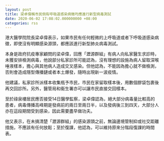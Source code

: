 ```yaml
---
layout: post
title: 梁卓偉稱市民倘有呼吸道感染病徵均應進行新型病毒測試
date: 2020-06-02 17:08:02.000000000 +08:00
categories: rss
---
```


港大醫學院院長梁卓偉表示，如果市民有任何輕微的上呼吸道或者下呼吸道感染病徵，即使沒有明顯感染源頭，都應該進行新型肺炎病毒測試。

本身是政府抗疫專家顧問的梁卓偉，回應「瀝源群組」有病人向私家醫生求診時，未獲安排檢測病毒，他說部分私家診所可能認為，沒有理想的設施為病人留取深喉唾液樣本，擔心與其他病人造成交叉感染。但他認為，不能因為擔心就不做檢測，否則會造成隱型傳播鏈或者本土爆發，隨時出現新一波疫情。

他建議，私家診所派樣本收集瓶予市民，市民在家留取樣本後，用數個膠袋包裹後再交回診所。另外，醫管局和衞生署亦可以讓市民直接交回樣本。

至於祿泉樓居民應否接受14日醫學監察，梁卓偉認為，絕大部分病毒量比較高的患者，病毒傳播高峰期是發病前的兩日至兩日半，以及發病後三到四天，大部分人亦在這段期間受到感染，因此需要盡早做功夫。

他又表示，在未搞清楚「瀝源群組」的感染源頭之前，無論邊境管制抑或社交距離措施，不應該有任何放鬆；至於復課，他認為，可以維持原來分階段復課的時間表。
